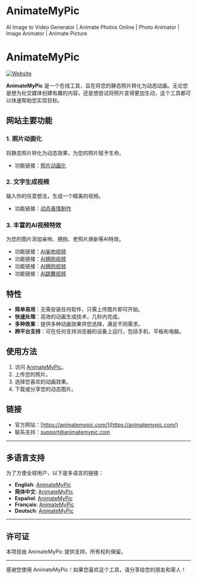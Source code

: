 # AnimateMyPic
AI Image to Video Generator | Animate Photos Online | Photo Animator | Image Animator | Animate Picture

# AnimateMyPic

[![Website](https://img.shields.io/badge/Visit-Website-blue)](https://animatemypic.com/)

**AnimateMyPic** 是一个在线工具，旨在将您的静态照片转化为动态动画。无论您是想为社交媒体创建有趣的内容，还是想尝试将照片变得更加生动，这个工具都可以快速帮助您实现目标。

## 网站主要功能

### 1. **照片动画化**
将静态照片转化为动态效果，为您的照片赋予生命。
- 功能链接：[照片动画化](https://animatemypic.com/image-to-video)

### 2. **文字生成视频**
输入你的任意想法，生成一个精美的视频。
- 功能链接：[动态表情制作](https://animatemypic.com/text-to-video)

### 3. **丰富的AI视频特效**
为您的图片添加亲吻、拥抱、老照片焕新等AI特效。
- 功能链接：[AI亲吻视频](https://animatemypic.com/effect/ai-kissing)
- 功能链接：[AI拥抱视频](https://animatemypic.com/effect/ai-hug)
- 功能链接：[AI拥抱视频](https://animatemypic.com/effect/ai-old-photo-animation)
- 功能链接：[AI跳舞视频](https://animatemypic.com/effect/ai-dancing)



## 特性

- **简单易用**：无需安装任何软件，只需上传图片即可开始。
- **快速处理**：高效的动画生成技术，几秒内完成。
- **多种效果**：提供多种动画效果供您选择，满足不同需求。
- **跨平台支持**：可在任何支持浏览器的设备上运行，包括手机、平板和电脑。

## 使用方法

1. 访问 [AnimateMyPic](https://animatemypic.com/)。
2. 上传您的照片。
3. 选择您喜欢的动画效果。
4. 下载或分享您的动态图片。

## 链接

- 官方网站：[https://animatemypic.com/](https://animatemypic.com/)
- 联系支持：[support@animatemypic.com](mailto:support@animatemypic.com)

---

## 多语言支持

为了方便全球用户，以下是多语言的链接：

- **English**: [AnimateMyPic](https://animatemypic.com/en)
- **简体中文**: [AnimateMyPic](https://animatemypic.com/zh)
- **Español**: [AnimateMyPic](https://animatemypic.com/es)
- **Français**: [AnimateMyPic](https://animatemypic.com/fr)
- **Deutsch**: [AnimateMyPic](https://animatemypic.com/de)


---

## 许可证

本项目由 AnimateMyPic 提供支持，所有权利保留。

---

感谢您使用 AnimateMyPic！如果您喜欢这个工具，请分享给您的朋友和家人！
